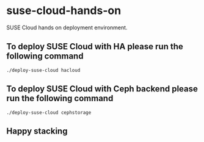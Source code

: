 # suse-cloud-hands-on
SUSE Cloud hands on deployment environment.

## To deploy SUSE Cloud with HA please run the following command

`./deploy-suse-cloud hacloud`

## To deploy SUSE Cloud with Ceph backend please run the following command

`./deploy-suse-cloud cephstorage`

## Happy stacking
